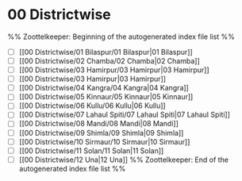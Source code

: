 # 00 Districtwise
%% Zoottelkeeper: Beginning of the autogenerated index file list  %%
- [ ]  [[00 Districtwise/01 Bilaspur/01 Bilaspur|01 Bilaspur]]
- [ ]  [[00 Districtwise/02 Chamba/02 Chamba|02 Chamba]]
- [ ]  [[00 Districtwise/03 Hamirpur/03 Hamirpur|03 Hamirpur]]
- [ ]  [[00 Districtwise/03 Hamirpur|03 Hamirpur]]
- [ ]  [[00 Districtwise/04 Kangra/04 Kangra|04 Kangra]]
- [ ]  [[00 Districtwise/05 Kinnaur/05 Kinnaur|05 Kinnaur]]
- [ ]  [[00 Districtwise/06 Kullu/06 Kullu|06 Kullu]]
- [ ]  [[00 Districtwise/07 Lahaul Spiti/07 Lahaul Spiti|07 Lahaul Spiti]]
- [ ]  [[00 Districtwise/08 Mandi/08 Mandi|08 Mandi]]
- [ ]  [[00 Districtwise/09 Shimla/09 Shimla|09 Shimla]]
- [ ]  [[00 Districtwise/10 Sirmaur/10 Sirmaur|10 Sirmaur]]
- [ ]  [[00 Districtwise/11 Solan/11 Solan|11 Solan]]
- [ ]  [[00 Districtwise/12 Una|12 Una]]
%% Zoottelkeeper: End of the autogenerated index file list  %%
